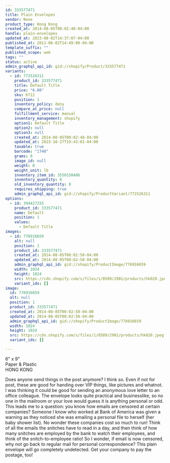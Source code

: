 ```yaml
---
id: 333577471
title: Plain Envelopes
vendor: None
product_type: Hong Kong
created_at: 2014-08-05T00:02:48-04:00
handle: plain-envelopes
updated_at: 2023-08-02T14:37:07-04:00
published_at: 2011-06-02T14:49:00-04:00
template_suffix: ""
published_scope: web
tags: ""
status: active
admin_graphql_api_id: gid://shopify/Product/333577471
variants:
  - id: 772526311
    product_id: 333577471
    title: Default Title
    price: "6.00"
    sku: K712
    position: 1
    inventory_policy: deny
    compare_at_price: null
    fulfillment_service: manual
    inventory_management: shopify
    option1: Default Title
    option2: null
    option3: null
    created_at: 2014-08-05T00:02:48-04:00
    updated_at: 2023-10-27T19:43:01-04:00
    taxable: true
    barcode: "1748"
    grams: 0
    image_id: null
    weight: 0
    weight_unit: lb
    inventory_item_id: 3550150406
    inventory_quantity: 0
    old_inventory_quantity: 0
    requires_shipping: true
    admin_graphql_api_id: gid://shopify/ProductVariant/772526311
options:
  - id: 394427255
    product_id: 333577471
    name: Default
    position: 1
    values:
      - Default Title
images:
  - id: 776916659
    alt: null
    position: 1
    product_id: 333577471
    created_at: 2014-08-05T00:02:50-04:00
    updated_at: 2014-08-05T00:02:50-04:00
    admin_graphql_api_id: gid://shopify/ProductImage/776916659
    width: 1024
    height: 1024
    src: https://cdn.shopify.com/s/files/1/0589/2901/products/hk020.jpeg?v=1407211370
    variant_ids: []
image:
  id: 776916659
  alt: null
  position: 1
  product_id: 333577471
  created_at: 2014-08-05T00:02:50-04:00
  updated_at: 2014-08-05T00:02:50-04:00
  admin_graphql_api_id: gid://shopify/ProductImage/776916659
  width: 1024
  height: 1024
  src: https://cdn.shopify.com/s/files/1/0589/2901/products/hk020.jpeg?v=1407211370
  variant_ids: []

---
```


6" x 9"   
Paper & Plastic  
HONG KONG

Does anyone send things in the post anymore? I think so. Even if not for post, these are good for handing over VIP things, like pictures and whatnot. I was thinking it could be good for sending an anonymous love letter to an office colleague. The envelope looks quite practical and businesslike, so no one in the mailroom or your love would guess it is anything personal or odd. This leads me to a question: you know how emails are censored at certain companies? Someone I know who worked at Bank of America was given a warning as they noticed she was emailing a personal file to herself (her baby shower list). No wonder these companies cost so much to run! Think of all the emails the snitches have to read in a day, and then think of how many snitches are employed by the bank to watch their employees, and think of the snitch-to-employee ratio! So I wonder, if email is now censored, why not go back to regular mail for personal correspondence? This plain envelope will go completely undetected. Get your company to pay the postage, too!